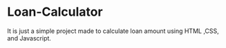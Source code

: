 # Loan-Calculator
It is just a simple project made to calculate loan amount using HTML ,CSS, and Javascript.

